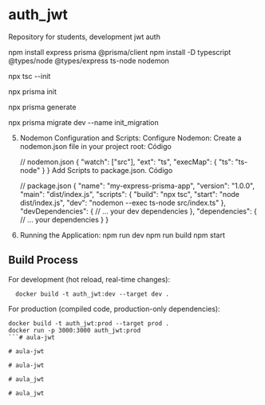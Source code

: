 # auth_jwt
Repository for students, development jwt auth


npm install express prisma @prisma/client
npm install -D typescript @types/node @types/express ts-node nodemon

npx tsc --init

npx prisma init

npx prisma generate

npx prisma migrate dev --name init_migration

5. Nodemon Configuration and Scripts:
Configure Nodemon: Create a nodemon.json file in your project root:
Código

    // nodemon.json
    {
      "watch": ["src"],
      "ext": "ts",
      "execMap": {
        "ts": "ts-node"
      }
    }
Add Scripts to package.json.
Código

    // package.json
    {
      "name": "my-express-prisma-app",
      "version": "1.0.0",
      "main": "dist/index.js",
      "scripts": {
        "build": "npx tsc",
        "start": "node dist/index.js",
        "dev": "nodemon --exec ts-node src/index.ts"
      },
      "devDependencies": {
        // ... your dev dependencies
      },
      "dependencies": {
        // ... your dependencies
      }
    }
6. Running the Application:
npm run dev
npm run build
npm start

## Build Process

For development (hot reload, real-time changes):
```
  docker build -t auth_jwt:dev --target dev .
```

For production (compiled code, production-only dependencies):
```
docker build -t auth_jwt:prod --target prod .
docker run -p 3000:3000 auth_jwt:prod
```#   a u l a - j w t  
 #   a u l a - j w t  
 #   a u l a - j w t  
 #   a u l a _ j w t  
 #   a u l a _ j w t  
 